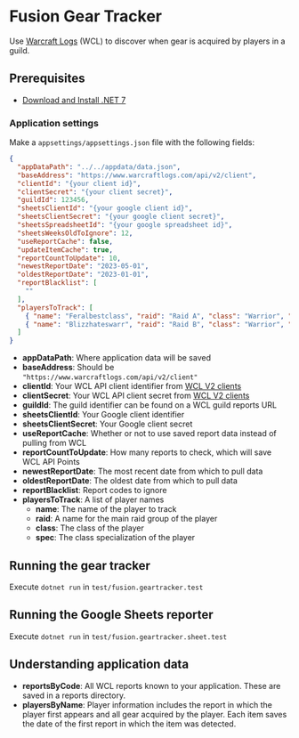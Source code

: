 # Fusion Gear Tracker

Use [Warcraft Logs](https://www.warcraftlogs.com) (WCL) to discover when gear is acquired by players in a guild.

## Prerequisites

- [Download and Install .NET 7](https://dotnet.microsoft.com/download)

### Application settings

Make a `appsettings/appsettings.json` file with the following fields:

```json
{
  "appDataPath": "../../appdata/data.json",
  "baseAddress": "https://www.warcraftlogs.com/api/v2/client",
  "clientId": "{your client id}",
  "clientSecret": "{your client secret}",
  "guildId": 123456,
  "sheetsClientId": "{your google client id}",
  "sheetsClientSecret": "{your google client secret}",
  "sheetsSpreadsheetId": "{your google spreadsheet id}",
  "sheetsWeeksOldToIgnore": 12,
  "useReportCache": false,
  "updateItemCache": true,
  "reportCountToUpdate": 10,
  "newestReportDate": "2023-05-01",
  "oldestReportDate": "2023-01-01",
  "reportBlacklist": [
    ""
  ],
  "playersToTrack": [
    { "name": "Feralbestclass", "raid": "Raid A", "class": "Warrior", "spec": "Fury" },
    { "name": "Blizzhateswarr", "raid": "Raid B", "class": "Warrior", "spec": "Fury" }
  ]
}
```

- **appDataPath**: Where application data will be saved
- **baseAddress**: Should be `"https://www.warcraftlogs.com/api/v2/client"`
- **clientId**: Your WCL API client identifier from [WCL V2 clients](https://classic.warcraftlogs.com/api/clients)
- **clientSecret**: Your WCL API client secret from [WCL V2 clients](https://classic.warcraftlogs.com/api/clients)
- **guildId**: The guild identifier can be found on a WCL guild reports URL
- **sheetsClientId**: Your Google client identifier
- **sheetsClientSecret**: Your Google client secret
- **useReportCache**: Whether or not to use saved report data instead of pulling from WCL
- **reportCountToUpdate**: How many reports to check, which will save WCL API Points
- **newestReportDate**: The most recent date from which to pull data
- **oldestReportDate**: The oldest date from which to pull data
- **reportBlacklist**: Report codes to ignore
- **playersToTrack**: A list of player names
  - **name**: The name of the player to track
  - **raid**: A name for the main raid group of the player
  - **class**: The class of the player
  - **spec**: The class specialization of the player

## Running the gear tracker

Execute `dotnet run` in `test/fusion.geartracker.test`

## Running the Google Sheets reporter

Execute `dotnet run` in `test/fusion.geartracker.sheet.test`

## Understanding application data

- **reportsByCode**: All WCL reports known to your application. These are saved in a reports directory.
- **playersByName**: Player information includes the report in which the player first appears and all gear acquired by the player. Each item saves the date of the first report in which the item was detected.